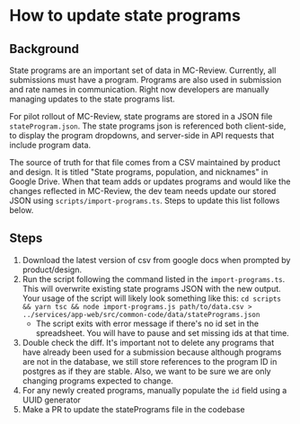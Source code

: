 # How to update state programs

## Background
State programs are an important set of data in MC-Review. Currently, all submissions must have a program. Programs are also used in submission and rate names in communication. Right now developers are manually managing updates to the state programs list.

For pilot rollout of MC-Review, state programs are stored in a JSON file `stateProgram.json`. The state programs json is referenced both client-side, to display the program dropdowns, and server-side in API requests that include program data.

The source of truth for that file comes from a CSV maintained by product and design. It is titled "State programs, population, and nicknames" in Google Drive. When that team adds or updates programs and would like the changes reflected in MC-Review, the dev team needs update our stored JSON using `scripts/import-programs.ts`. Steps to update this list follows below.

## Steps

1. Download the latest version of csv from google docs when prompted by product/design.
2. Run the script following the command listed in the  `import-programs.ts`. This will overwrite existing state programs JSON with the new output. Your usage of the script will likely look something like this:  `cd scripts && yarn tsc && node import-programs.js path/to/data.csv > ../services/app-web/src/common-code/data/statePrograms.json`
    - The script exits with error message if there's no id set in the spreadsheet. You will have to pause and set missing ids at that time.
3. Double check the diff. It's important not to delete any programs that have already been used for a submission because although programs are not in the database, we still store references to the program ID in postgres as if they are stable. Also, we want to be sure we are only changing programs expected to change.
4. For any newly created programs, manually populate the `id` field using a UUID generator
5. Make a PR to update the statePrograms file in the codebase

